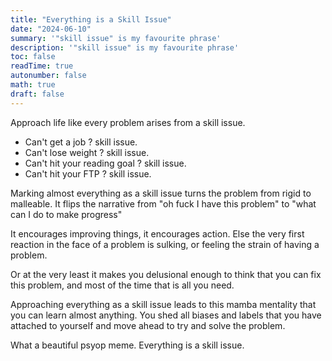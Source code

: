 ```yaml
---
title: "Everything is a Skill Issue"
date: "2024-06-10"
summary: '"skill issue" is my favourite phrase'
description: '"skill issue" is my favourite phrase'
toc: false
readTime: true
autonumber: false
math: true
draft: false
---
```


Approach life like every problem arises from a skill issue.

- Can't get a job ? skill issue.
- Can't lose weight ? skill issue.
- Can't hit your reading goal ? skill issue.
- Can't hit your FTP ? skill issue.

Marking almost everything as a skill issue turns the problem from rigid to malleable. It flips the narrative from "oh fuck I have this problem" to "what can I do to make progress"

It encourages improving things, it encourages action. Else the very first reaction in the face of a problem is sulking, or feeling the strain of having a problem.

Or at the very least it makes you delusional enough to think that you can fix this problem, and most of the time that is all you need.

Approaching everything as a skill issue leads to this mamba mentality that you can learn almost anything. You shed all biases and labels that you have attached to yourself and move ahead to try and solve the problem.

What a beautiful psyop meme. Everything is a skill issue.
